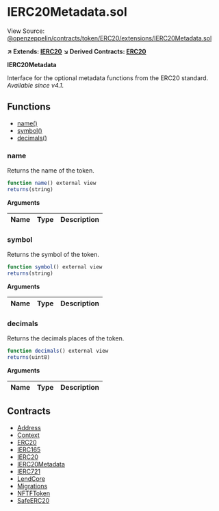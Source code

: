 # IERC20Metadata.sol

View Source: [@openzeppelin/contracts/token/ERC20/extensions/IERC20Metadata.sol](../@openzeppelin/contracts/token/ERC20/extensions/IERC20Metadata.sol)

**↗ Extends: [IERC20](IERC20.md)**
**↘ Derived Contracts: [ERC20](ERC20.md)**

**IERC20Metadata**

Interface for the optional metadata functions from the ERC20 standard.
 _Available since v4.1._

## Functions

- [name()](#name)
- [symbol()](#symbol)
- [decimals()](#decimals)

### name

Returns the name of the token.

```js
function name() external view
returns(string)
```

**Arguments**

| Name        | Type           | Description  |
| ------------- |------------- | -----|

### symbol

Returns the symbol of the token.

```js
function symbol() external view
returns(string)
```

**Arguments**

| Name        | Type           | Description  |
| ------------- |------------- | -----|

### decimals

Returns the decimals places of the token.

```js
function decimals() external view
returns(uint8)
```

**Arguments**

| Name        | Type           | Description  |
| ------------- |------------- | -----|

## Contracts

* [Address](Address.md)
* [Context](Context.md)
* [ERC20](ERC20.md)
* [IERC165](IERC165.md)
* [IERC20](IERC20.md)
* [IERC20Metadata](IERC20Metadata.md)
* [IERC721](IERC721.md)
* [LendCore](LendCore.md)
* [Migrations](Migrations.md)
* [NFTFToken](NFTFToken.md)
* [SafeERC20](SafeERC20.md)
